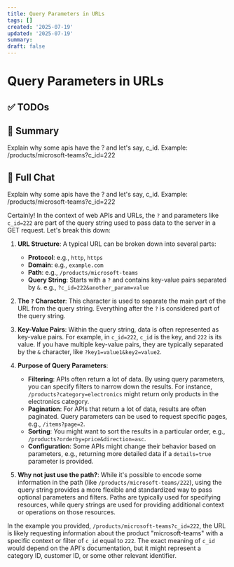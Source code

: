 ```yaml
---
title: Query Parameters in URLs
tags: []
created: '2025-07-19'
updated: '2025-07-19'
summary:
draft: false
---
```


# Query Parameters in URLs

## ✅ TODOs


## 📌 Summary
Explain why some apis have the ? and let's say, c_id. Example: /products/microsoft-teams?c_id=222

## 🧠 Full Chat


Explain why some apis have the ? and let's say, c_id. Example: /products/microsoft-teams?c_id=222

Certainly! In the context of web APIs and URLs, the `?` and parameters like `c_id=222` are part of the query string used to pass data to the server in a GET request. Let's break this down:

1. **URL Structure**: A typical URL can be broken down into several parts:
   - **Protocol**: e.g., `http`, `https`
   - **Domain**: e.g., `example.com`
   - **Path**: e.g., `/products/microsoft-teams`
   - **Query String**: Starts with a `?` and contains key-value pairs separated by `&`. e.g., `?c_id=222&another_param=value`

2. **The `?` Character**: This character is used to separate the main part of the URL from the query string. Everything after the `?` is considered part of the query string.

3. **Key-Value Pairs**: Within the query string, data is often represented as key-value pairs. For example, in `c_id=222`, `c_id` is the key, and `222` is its value. If you have multiple key-value pairs, they are typically separated by the `&` character, like `?key1=value1&key2=value2`.

4. **Purpose of Query Parameters**:
   - **Filtering**: APIs often return a lot of data. By using query parameters, you can specify filters to narrow down the results. For instance, `/products?category=electronics` might return only products in the electronics category.
   - **Pagination**: For APIs that return a lot of data, results are often paginated. Query parameters can be used to request specific pages, e.g., `/items?page=2`.
   - **Sorting**: You might want to sort the results in a particular order, e.g., `/products?orderby=price&direction=asc`.
   - **Configuration**: Some APIs might change their behavior based on parameters, e.g., returning more detailed data if a `details=true` parameter is provided.

5. **Why not just use the path?**: While it's possible to encode some information in the path (like `/products/microsoft-teams/222`), using the query string provides a more flexible and standardized way to pass optional parameters and filters. Paths are typically used for specifying resources, while query strings are used for providing additional context or operations on those resources.

In the example you provided, `/products/microsoft-teams?c_id=222`, the URL is likely requesting information about the product "microsoft-teams" with a specific context or filter of `c_id` equal to `222`. The exact meaning of `c_id` would depend on the API's documentation, but it might represent a category ID, customer ID, or some other relevant identifier.